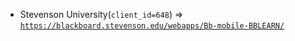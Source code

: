  - Stevenson University(`client_id=648`) => [`https://blackboard.stevenson.edu/webapps/Bb-mobile-BBLEARN/`](https://blackboard.stevenson.edu/webapps/Bb-mobile-BBLEARN/)
